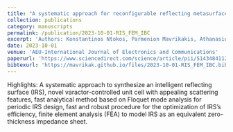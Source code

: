 ```yaml
---
title: "A systematic approach for reconfigurable reflecting metasurface synthesis: From periodic analysis to far-field scattering"
collection: publications
category: manuscripts
permalink: /publication/2023-10-01-RIS_FEM_IBC
excerpt: 'Authors: Konstantinos Ntokos, Parmenion Mavrikakis, Athanasios C Iossifides, Traianos V Yioultsis'
date: 2023-10-01
venue: 'AEU-International Journal of Electronics and Communications'
paperurl: 'https://www.sciencedirect.com/science/article/pii/S1434841123002546'
bibtexurl: 'https://mavrikak.github.io/files/2023-10-01-RIS_FEM_IBC.bib'
---
```


Highlights: A systematic approach to synthesize an intelligent reflecting surface (IRS), novel varactor-controlled unit cell with appealing scattering features, fast analytical method based on Floquet mode analysis for periodic IRS design, fast and robust procedure for the optimization of IRS’s efficiency, finite element analysis (FEA) to model IRS as an equivalent zero-thickness impedance sheet.